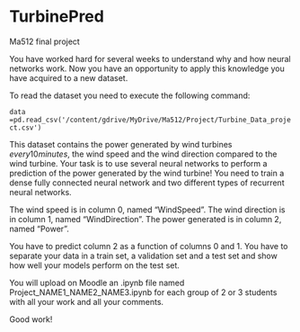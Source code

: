# TurbinePred
Ma512 final project



  You have worked hard for several weeks to understand why and how neural networks work. Now you have an opportunity to apply this knowledge you have acquired to a new dataset.

 To read the dataset you need to execute the following command:

`data =pd.read_csv('/content/gdrive/MyDrive/Ma512/Project/Turbine_Data_project.csv')`

 This dataset contains the power generated by wind turbines $every 10 minutes$, the wind speed and the wind direction compared to the wind turbine. Your task is to use several neural networks to perform a prediction of the power generated by the wind turbine! You need to train a dense fully connected neural network and two different types of recurrent neural networks.

The wind speed is in column 0, named “WindSpeed”.
The wind direction is in column 1, named “WindDirection”.
The power generated is in column 2, named “Power”.

 You have to predict column 2 as a function of columns 0 and 1. You have to separate your data in a train set, a validation set and a test set and show how well your models perform on the test set.

 You will upload on Moodle an .ipynb file named Project_NAME1_NAME2_NAME3.ipynb for each group of 2 or 3 students with all your work and all your comments.



Good work!
